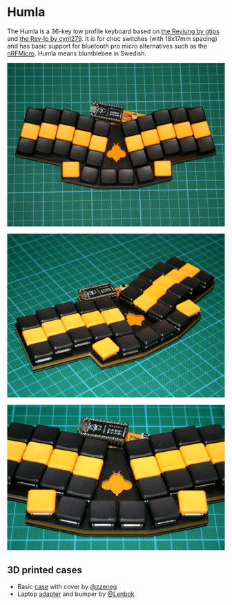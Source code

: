 # Humla

The Humla is a 36-key low profile keyboard based on [the Reviung by gtips](https://github.com/gtips/reviung/) and [the Rev-lp by cyril279](https://github.com/cyril279/keyboards/tree/main/revlp). It is for choc switches (with 18x17mm spacing) and has basic support for bluetooth pro micro alternatives such as the [nRFMicro](https://github.com/joric/nrfmicro). Humla means blumblebee in Swedish.

![](./images/humla-1.jpg)

![](./images/humla-2.jpg)

![](./images/humla-3.jpg)

## 3D printed cases

- Basic [case](./case) with cover by [@zzeneg](https://github.com/zzeneg)
- Laptop [adapter](https://github.com/Lenbok/scad-keyboard-cases/tree/master/humla) and bumper by [@Lenbok](https://github.com/Lenbok)
